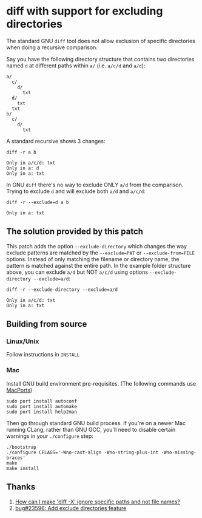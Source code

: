 # diff with support for excluding directories

The standard GNU `diff` tool does not allow exclusion of specific directories when doing a recursive comparison. 

Say you have the following directory structure that contains two directories named `d` at different paths within `a/` (i.e. `a/c/d` and `a/d`):

```
a/
  c/
    d/
      txt
  d/
    txt
  txt
b/
  c/
    d/
      txt
```

A standard recursive  shows 3 changes:

```
diff -r a b
```
```
Only in a/c/d: txt
Only in a: d
Only in a: txt
```

In GNU `diff` there's no way to exclude ONLY `a/d` from the comparison. Trying to exclude `d` and will exclude both `a/d` and `a/c/d`:

```
diff -r --exclude=d a b
```
```
Only in a: txt
```


## The solution provided by this patch

This patch adds the option `--exclude-directory` which changes the way exclude patterns are matched by the `--exclude=PAT` or `--exclude-from=FILE` options. Instead of only matching the filename or directory name, the pattern is matched against the entire path. In the example folder structure above, you can exclude `a/d` but NOT `a/c/d` using options `--exclude-directory --exclude=a/d`:
```
diff -r --exclude-directory --exclude=a/d 
```
```
Only in a/c/d: txt
Only in a: txt
```




## Building from source

### Linux/Unix

Follow instructions in `INSTALL`

### Mac

Install GNU build environment pre-requisites. (The following commands use [MacPorts](https://www.macports.org/))

```
sudo port install autoconf
sudo port install automake
sudo port install help2man
```

Then go through standard GNU build process. If you're on a newer Mac running CLang, rather than GNU GCC, you'll need to disable certain warnings in your `./configure` step:

```
./bootstrap
./configure CFLAGS='-Wno-cast-align -Wno-string-plus-int -Wno-missing-braces'
make
make install
```

## Thanks

1. [How can I make 'diff -X' ignore specific paths and not file names?](https://superuser.com/questions/644680/how-can-i-make-diff-x-ignore-specific-paths-and-not-file-names) 
1. [bug#23596: Add exclude directories feature
](http://lists.gnu.org/archive/html/bug-diffutils/2016-05/msg00008.html) 
